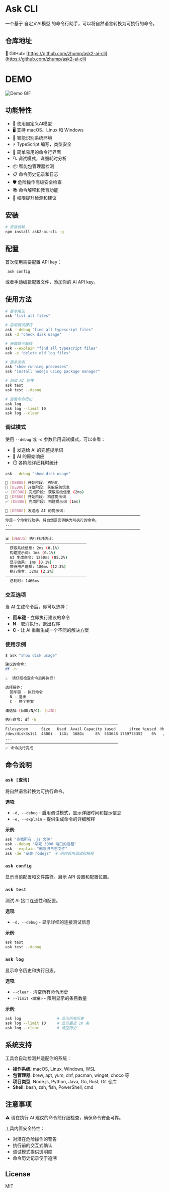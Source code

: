 # Ask CLI

一个基于 自定义AI模型 的命令行助手，可以将自然语言转换为可执行的命令。

## 仓库地址

🔗 GitHub: [https://github.com/zhump/ask2-ai-cli](https://github.com/zhump/ask2-ai-cli)

# DEMO
![Demo GIF](https://636c-cloudbase-9g52ks1b1d834b1a-1364764776.tcb.qcloud.la/case.gif)

## 功能特性

- 🤖 使用自定义AI模型
- 🖥️ 支持 macOS、Linux 和 Windows
- 🔧 智能识别系统环境
- ⚡ TypeScript 编写，类型安全
- 🎯 简单易用的命令行界面
- 🔍 调试模式，详细耗时分析
- 📦 智能包管理器检测
- 📋 命令历史记录和日志
- 🛡️ 危险操作高级安全检查
- 📚 命令解释和教育功能
- 🔐 权限提升检测和建议

## 安装

```bash
# 安装依赖
npm install ask2-ai-cli -g
```

## 配置

首次使用需要配置 API key：

```bash
 ask config
```

或者手动编辑配置文件，添加你的 AI API key。

## 使用方法

```bash
# 基本用法
ask "list all files"

# 启用调试模式
ask --debug "find all typescript files"
ask -d "check disk usage"

# 获取命令解释
ask --explain "find all typescript files"
ask -e "delete old log files"

# 更多示例
ask "show running processes"
ask "install nodejs using package manager"

# 测试 AI 连接
ask test
ask test --debug

# 查看命令历史
ask log
ask log --limit 10
ask log --clear
```

### 调试模式

使用 `--debug` 或 `-d` 参数启用调试模式，可以查看：

- 📝 发送给 AI 的完整提示词
- 🤖 AI 的原始响应
- ⏱️ 各阶段详细耗时统计

```bash
ask --debug "show disk usage"

🔧 [DEBUG] 开始阶段: 初始化
🔧 [DEBUG] 开始阶段: 获取系统信息
✅ [DEBUG] 完成阶段: 获取系统信息 (2ms)
🔧 [DEBUG] 开始阶段: 构建提示词
✅ [DEBUG] 完成阶段: 构建提示词 (1ms)

📝 [DEBUG] 发送给 AI 的提示词:
────────────────────────────────────────────────────────────
你是一个命令行助手。将自然语言转换为可执行的命令。
...
────────────────────────────────────────────────────────────

📊 [DEBUG] 执行耗时统计:
────────────────────────────────────
  获取系统信息: 2ms (0.1%)
  构建提示词: 1ms (0.1%)
  AI 生成命令: 1250ms (85.2%)
  显示结果: 1ms (0.1%)
  等待用户选择: 180ms (12.3%)
  执行命令: 32ms (2.2%)
────────────────────────────────────
  总耗时: 1466ms
```

### 交互选项

当 AI 生成命令后，你可以选择：

- **回车键** - 立即执行建议的命令
- **N** - 取消执行，退出程序
- **C** - 让 AI 重新生成一个不同的解决方案

### 使用示例

```bash
$ ask "show disk usage"

建议的命令:
df -h

⚠️  请仔细检查命令后再执行!

选择操作:
  回车键 - 执行命令
  N - 退出
  C - 换个答案

请选择 (回车/N/C): [回车]

执行命令: df -h
──────────────────────────────────────────────────
Filesystem      Size   Used  Avail Capacity iused      ifree %iused  Mounted on
/dev/disk3s1s1  460Gi   14Gi  168Gi     8%  553648 1759775352    0%   /
...
──────────────────────────────────────────────────
✅ 命令执行完成
```

## 命令说明

### `ask [查询]`
将自然语言转换为可执行命令。

**选项:**
- `-d, --debug` - 启用调试模式，显示详细时间和提示信息
- `-e, --explain` - 提供生成命令的详细解释

**示例:**
```bash
ask "查找所有 .js 文件"
ask --debug "杀死 3000 端口的进程"
ask --explain "删除旧日志文件"
ask -de "安装 nodejs"  # 同时启用调试和解释
```

### `ask config`
显示当前配置和文件路径。展示 API 设置和配置位置。

### `ask test`
测试 AI 接口连通性和配置。

**选项:**
- `-d, --debug` - 显示详细的连接测试信息

**示例:**
```bash
ask test
ask test --debug
```

### `ask log`
显示命令历史和执行日志。

**选项:**
- `--clear` - 清空所有命令历史
- `--limit <数量>` - 限制显示的条目数量

**示例:**
```bash
ask log                # 显示所有历史
ask log --limit 10     # 显示最近 10 条
ask log --clear        # 清空历史
```

## 系统支持

工具会自动检测并适配你的系统：

- **操作系统**: macOS, Linux, Windows, WSL
- **包管理器**: brew, apt, yum, dnf, pacman, winget, choco 等
- **项目类型**: Node.js, Python, Java, Go, Rust, Git 仓库
- **Shell**: bash, zsh, fish, PowerShell, cmd

## 注意事项

⚠️ 请在执行 AI 建议的命令前仔细检查，确保命令安全可靠。

工具内置安全特性：
- 对潜在危险操作的警告
- 执行前的交互式确认
- 调试模式提供透明度
- 命令历史记录便于追溯

## License

MIT
